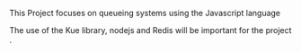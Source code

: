 This Project focuses on queueing systems using the Javascript language

The use of the Kue library, nodejs and Redis will be important for the project .
